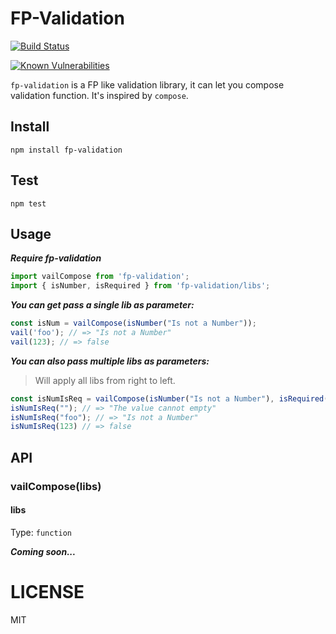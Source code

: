 # FP-Validation

[![Build Status](https://travis-ci.org/addhome2001/fp-validation.svg?branch=master)](https://travis-ci.org/addhome2001/fp-validation)

[![Known Vulnerabilities](https://snyk.io/test/github/addhome2001/fp-validation/d763f8e1d95e6e74931089feb60076a92234ce21/badge.svg)](https://snyk.io/test/github/addhome2001/fp-validation/d763f8e1d95e6e74931089feb60076a92234ce21)

`fp-validation` is a FP like validation library, it can let you compose validation function. It's inspired by `compose`.

## Install
```
npm install fp-validation
```

## Test

```
npm test
```

## Usage
___Require fp-validation___

```js
import vailCompose from 'fp-validation';
import { isNumber, isRequired } from 'fp-validation/libs';
```

___You can get pass a single lib as parameter:___

```js
const isNum = vailCompose(isNumber("Is not a Number"));
vail('foo'); // => "Is not a Number"
vail(123); // => false
```

___You can also pass multiple libs as parameters:___

> Will apply all libs from right to left.

```js
const isNumIsReq = vailCompose(isNumber("Is not a Number"), isRequired('The value cannot empty'));
isNumIsReq(""); // => "The value cannot empty"
isNumIsReq("foo"); // => "Is not a Number"
isNumIsReq(123) // => false
```

## API

### vailCompose(libs)

#### libs

Type: `function`

___Coming soon...___

LICENSE
=======

MIT
